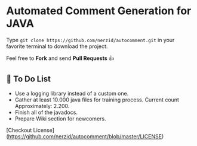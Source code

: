 # Automated Comment Generation for JAVA

Type
`git clone https://github.com/nerzid/autocomment.git`
in your favorite terminal to download the project.

Feel free to **Fork** and send **Pull Requests** :+1:

## :loudspeaker: To Do List 
- Use a logging library instead of a custom one.
- Gather at least 10.000 java files for training process. Current count Approximately: 2.200.
- Finish all of the javadocs.
- Prepare Wiki section for newcomers.

[Checkout License] (https://github.com/nerzid/autocomment/blob/master/LICENSE)

